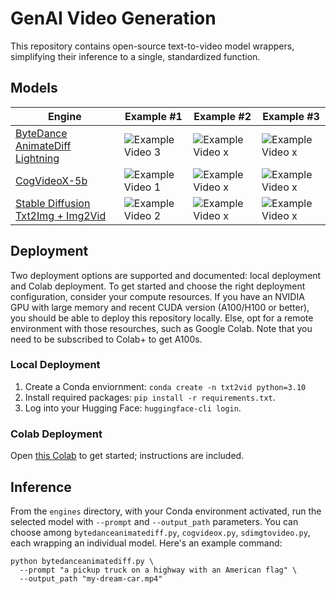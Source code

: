 # GenAI Video Generation

This repository contains open-source text-to-video model wrappers, simplifying their inference to a single, standardized function.

## Models

| Engine                                                                                                  | Example #1                                                                                          | Example #2                                                                                          | Example #3                                                                                          |
|---------------------------------------------------------------------------------------------------------|-----------------------------------------------------------------------------------------------------|-----------------------------------------------------------------------------------------------------|-----------------------------------------------------------------------------------------------------|
| [ByteDance AnimateDiff Lightning](https://huggingface.co/ByteDance/AnimateDiff-Lightning)               | ![Example Video 3](https://github.com/user-attachments/assets/9626c33f-e58e-421e-aea8-97ad7068cf45) | ![Example Video x](https://github.com/user-attachments/assets/1ab0435a-fc99-4920-8711-a0103ef1c377) | ![Example Video x](https://github.com/user-attachments/assets/3ee4824e-fbfb-4177-91f8-63fbca1c9426) |
| [CogVideoX-5b](https://huggingface.co/THUDM/CogVideoX-5b)                                               | ![Example Video 1](https://github.com/user-attachments/assets/0f7b025a-0301-46be-beff-212667dde5b4) | ![Example Video x](https://github.com/user-attachments/assets/6c2a6627-3b83-4bb0-8d0c-cef9fe1456ef) | ![Example Video x](https://github.com/user-attachments/assets/232be060-1b5b-4883-a698-c5c2ea419ee4) |
| [Stable Diffusion Txt2Img + Img2Vid](https://huggingface.co/stabilityai/stable-video-diffusion-img2vid) | ![Example Video 2](https://github.com/user-attachments/assets/4a80889d-0e51-4129-87e2-764fc0ee321c) | ![Example Video x](https://github.com/user-attachments/assets/3e42a70a-8d2e-4681-9553-bcd6f206cf32) | ![Example Video x](https://github.com/user-attachments/assets/47fec49d-836b-43e3-9eb9-1f5d752242ff) |

## Deployment

Two deployment options are supported and documented: local deployment and Colab deployment. To get started and choose the right deployment configuration, consider your compute resources. If you have an NVIDIA GPU with large memory and recent CUDA version (A100/H100 or better), you should be able to deploy this repository locally. Else, opt for a remote environment with those resourches, such as Google Colab. Note that you need to be subscribed to Colab+ to get A100s.

### Local Deployment

1. Create a Conda enviornment:  `conda create -n txt2vid python=3.10`
2. Install required packages: `pip install -r requirements.txt`.
3. Log into your Hugging Face: `huggingface-cli login`.

### Colab Deployment

Open [this Colab](https://colab.research.google.com/drive/1GtC5MI4gD2-b-JkQDefvgu6LMO9fsuZU?usp=sharing) to get started; instructions are included. 

## Inference

From the `engines` directory, with your Conda environment activated, run the selected model with `--prompt` and `--output_path` parameters. You can choose among `bytedanceanimatediff.py`, `cogvideox.py`, `sdimgtovideo.py`, each wrapping an individual model. Here's an example command:

```shell
python bytedanceanimatediff.py \
  --prompt "a pickup truck on a highway with an American flag" \
  --output_path "my-dream-car.mp4"
```
